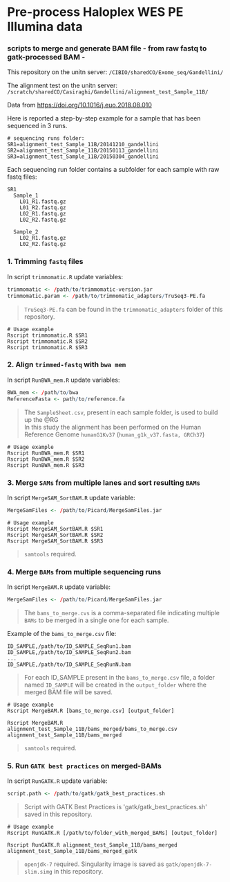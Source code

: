 # Pre-process Haloplex WES PE Illumina data
### scripts to merge and generate BAM file - from raw fastq to gatk-processed BAM -
This repository on the unitn server: `/CIBIO/sharedCO/Exome_seq/Gandellini/`

The alignment test on the unitn server: `/scratch/sharedCO/Casiraghi/Gandellini/alignment_test_Sample_11B/`

Data from https://doi.org/10.1016/j.euo.2018.08.010

Here is reported a step-by-step example for a sample that has been sequenced in 3 runs.

```
# sequencing runs folder:
SR1=alignment_test_Sample_11B/20141210_gandellini
SR2=alignment_test_Sample_11B/20150113_gandellini
SR3=alignment_test_Sample_11B/20150304_gandellini
```
Each sequencing run folder contains a subfolder for each sample with raw fastq files:
```
SR1
  Sample_1
    L01_R1.fastq.gz
    L01_R2.fastq.gz
    L02_R1.fastq.gz
    L02_R2.fastq.gz

  Sample_2
    L02_R1.fastq.gz
    L02_R2.fastq.gz
```

### 1. Trimming `fastq` files
In script `trimmomatic.R` update variables:
```R
trimmomatic <- /path/to/trimmomatic-version.jar
trimmomatic.param <- /path/to/trimmomatic_adapters/TruSeq3-PE.fa
```
> `TruSeq3-PE.fa` can be found in the `trimmomatic_adapters` folder of this repository.
```
# Usage example
Rscript trimmomatic.R $SR1
Rscript trimmomatic.R $SR2
Rscript trimmomatic.R $SR3
```
### 2. Align `trimmed-fastq` with `bwa mem`
In script `RunBWA_mem.R` update variables:
```R
BWA_mem <- /path/to/bwa 
ReferenceFasta <- path/to/reference.fa
```
> The `SampleSheet.csv`, present in each sample folder, is used to build up the @RG<br />
> In this study the alignment has been performed on the Human Reference Genome `humanG1Kv37` (`human_g1k_v37.fasta, GRCh37`)
```
# Usage example
Rscript RunBWA_mem.R $SR1
Rscript RunBWA_mem.R $SR2
Rscript RunBWA_mem.R $SR3
```
### 3. Merge `SAMs` from multiple lanes and sort resulting `BAMs`
In script `MergeSAM_SortBAM.R` update variable:
```R
MergeSamFiles <- /path/to/Picard/MergeSamFiles.jar 
```
```
# Usage example
Rscript MergeSAM_SortBAM.R $SR1
Rscript MergeSAM_SortBAM.R $SR2
Rscript MergeSAM_SortBAM.R $SR3
```
> `samtools` required.
### 4. Merge `BAMs` from multiple sequencing runs
In script `MergeBAM.R` update variable:
```R
MergeSamFiles <- /path/to/Picard/MergeSamFiles.jar 
```
> The `bams_to_merge.cvs` is a comma-separated file indicating multiple `BAMs` to be merged in a single one for each sample.  

Example of the `bams_to_merge.csv` file:
```
ID_SAMPLE,/path/to/ID_SAMPLE_SeqRun1.bam
ID_SAMPLE,/path/to/ID_SAMPLE_SeqRun2.bam
...
ID_SAMPLE,/path/to/ID_SAMPLE_SeqRunN.bam
```
> For each ID_SAMPLE present in the `bams_to_merge.csv` file, a folder named `ID_SAMPLE` will be created in the `output_folder` where the merged BAM file will be saved.
```
# Usage example
Rscript MergeBAM.R [bams_to_merge.csv] [output_folder]

Rscript MergeBAM.R alignment_test_Sample_11B/bams_merged/bams_to_merge.csv alignment_test_Sample_11B/bams_merged
```
> `samtools` required.

### 5. Run `GATK best practices` on merged-BAMs
In script `RunGATK.R` update variable:
```R
script.path <- /path/to/gatk/gatk_best_practices.sh 
```
> Script with GATK Best Practices is 'gatk/gatk_best_practices.sh' saved in this repository.
```
# Usage example
Rscript RunGATK.R [/path/to/folder_with_merged_BAMs] [output_folder]

Rscript RunGATK.R alignment_test_Sample_11B/bams_merged alignment_test_Sample_11B/bams_merged_gatk
```
> `openjdk-7` required. Singularity image is saved as `gatk/openjdk-7-slim.simg` in this repository.
